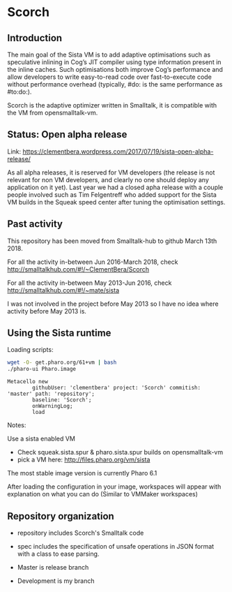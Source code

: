 # Scorch

## Introduction

The main goal of the Sista VM is to add adaptive optimisations such as speculative inlining in Cog’s JIT compiler using type information present in the inline caches. Such optimisations both improve Cog’s performance and allow developers to write easy-to-read code over fast-to-execute code without performance overhead (typically, #do: is the same performance as #to:do:).

Scorch is the adaptive optimizer written in Smalltalk, it is compatible with the VM from opensmalltalk-vm.

## Status: Open alpha release

Link: https://clementbera.wordpress.com/2017/07/19/sista-open-alpha-release/

As all alpha releases, it is reserved for VM developers (the release is not relevant for non VM developers, and clearly no one should deploy any application on it yet). Last year we had a closed apha release with a couple people involved such as Tim Felgentreff who added support for the Sista VM builds in the Squeak speed center after tuning the optimisation settings.

## Past activity

This repository has been moved from Smalltalk-hub to github March 13th 2018.

For all the activity in-between Jun 2016-March 2018, check http://smalltalkhub.com/#!/~ClementBera/Scorch

For all the activity in-between May 2013-Jun 2016, check http://smalltalkhub.com/#!/~mate/sista

I was not involved in the project before May 2013 so I have no idea where activity before May 2013 is.

## Using the Sista runtime

Loading scripts:

```bash
wget -O- get.pharo.org/61+vm | bash
./pharo-ui Pharo.image
```

```Smalltalk
Metacello new
        githubUser: 'clementbera' project: 'Scorch' commitish: 'master' path: 'repository';
        baseline: 'Scorch';
        onWarningLog;
        load	
```

Notes:

Use a sista enabled VM 
- Check squeak.sista.spur & pharo.sista.spur builds on opensmalltalk-vm
- pick a VM here: http://files.pharo.org/vm/sista

The most stable image version is currently Pharo 6.1

After loading the configuration in your image, workspaces will appear with explanation on what you can do (Similar to VMMaker workspaces)

## Repository organization

- repository includes Scorch's Smalltalk code
- spec includes the specification of unsafe operations in JSON format with a class to ease parsing.

- Master is release branch
- Development is my branch